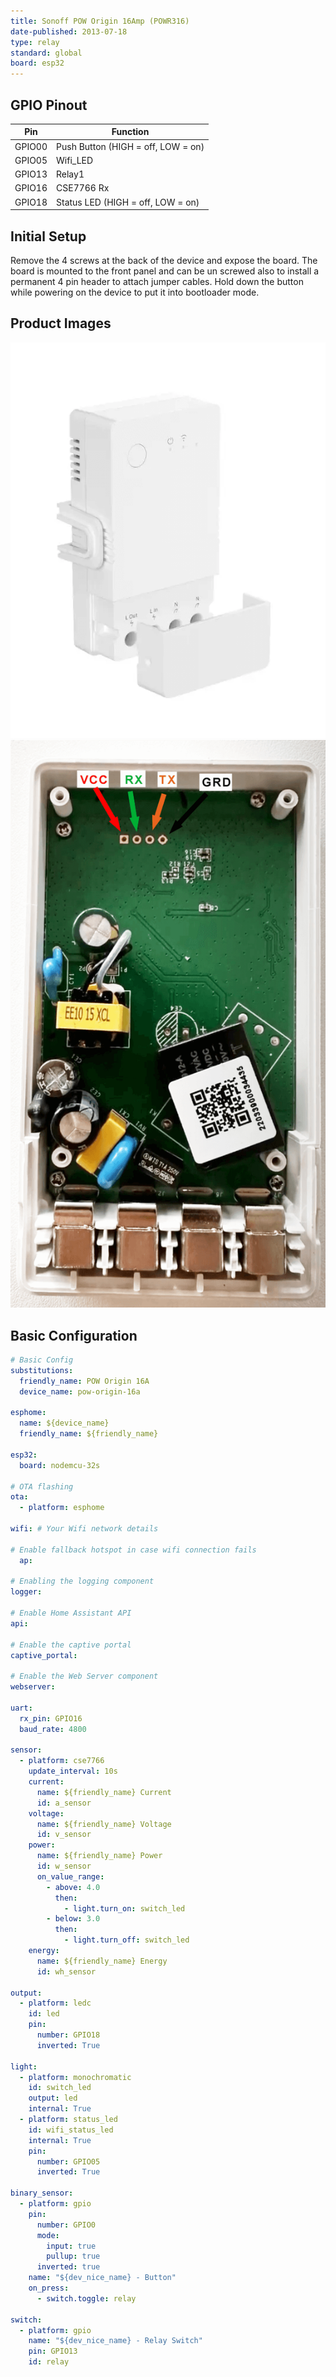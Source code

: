 ```yaml
---
title: Sonoff POW Origin 16Amp (POWR316)
date-published: 2013-07-18
type: relay
standard: global
board: esp32
---
```


## GPIO Pinout

| Pin    | Function                           |
| ------ | ---------------------------------- |
| GPIO00 | Push Button (HIGH = off, LOW = on) |
| GPIO05 | Wifi_LED                           |
| GPIO13 | Relay1                             |
| GPIO16 | CSE7766 Rx                         |
| GPIO18 | Status LED (HIGH = off, LOW = on)  |

## Initial Setup

Remove the 4 screws at the back of the device and expose the board. The board is mounted to the front panel and can be un screwed also to install a permanent 4 pin header to attach jumper cables. Hold down the button while powering on the device to put it into bootloader mode.

## Product Images

![Sonoff POw Origin 16Amp External](sonoff-POWR316-external.png "Sonoff POW Origin 16Amp External")
![Sonoff POw Origin 16Amp Internal with labels](sonoff-POWR316-internal-labels.png "Sonoff POW Origin 16Amp Internal with labels")

## Basic Configuration

```yaml
# Basic Config
substitutions:
  friendly_name: POW Origin 16A
  device_name: pow-origin-16a

esphome:
  name: ${device_name}
  friendly_name: ${friendly_name}
  
esp32:
  board: nodemcu-32s
    
# OTA flashing
ota:
  - platform: esphome

wifi: # Your Wifi network details
  
# Enable fallback hotspot in case wifi connection fails  
  ap:

# Enabling the logging component
logger:

# Enable Home Assistant API
api:

# Enable the captive portal
captive_portal:

# Enable the Web Server component 
webserver:

uart:
  rx_pin: GPIO16
  baud_rate: 4800
  
sensor:
  - platform: cse7766
    update_interval: 10s
    current:
      name: ${friendly_name} Current
      id: a_sensor
    voltage:
      name: ${friendly_name} Voltage
      id: v_sensor
    power:
      name: ${friendly_name} Power
      id: w_sensor
      on_value_range:
        - above: 4.0
          then:
            - light.turn_on: switch_led
        - below: 3.0
          then:
            - light.turn_off: switch_led
    energy:
      name: ${friendly_name} Energy
      id: wh_sensor

output:
  - platform: ledc
    id: led
    pin:
      number: GPIO18
      inverted: True

light:
  - platform: monochromatic
    id: switch_led
    output: led
    internal: True
  - platform: status_led
    id: wifi_status_led
    internal: True
    pin:
      number: GPIO05
      inverted: True

binary_sensor:
  - platform: gpio
    pin:
      number: GPIO0
      mode:
        input: true
        pullup: true
      inverted: true
    name: "${dev_nice_name} - Button"
    on_press:
      - switch.toggle: relay

switch:
  - platform: gpio
    name: "${dev_nice_name} - Relay Switch"
    pin: GPIO13
    id: relay
```

